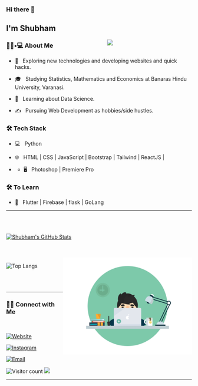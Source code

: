 ### Hi there 👋<h2> I'm Shubham</h2>

<img align='right' src="https://media.giphy.com/media/M9gbBd9nbDrOTu1Mqx/giphy.gif" width="230">

<h3> 👨🏻•💻 About Me </h3>



- 🤔 &nbsp; Exploring new technologies and developing websites and quick hacks.

- 🎓 &nbsp; Studying Statistics, Mathematics and Economics at Banaras Hindu University, Varanasi.

- 🌱 &nbsp; Learning about Data Science.

- ✍️ &nbsp; Pursuing Web Development as hobbies/side hustles.



<h3>🛠 Tech Stack</h3>



- 💻 &nbsp; Python 

- 🌐 &nbsp; HTML | CSS | JavaScript | Bootstrap | Tailwind | ReactJS |

- - 🖥 &nbsp;  Photoshop | Premiere Pro
<!--

- 🛢 &nbsp; MySQL | MongoDB

- 🔧 &nbsp; Git | Markdown | Selenium | Tidyverse

- 🖥 &nbsp; Illustrator| Photoshop | InDesign

-->



<h3>🛠 To Learn</h3>

- 🔧 &nbsp; Flutter | Firebase | flask | GoLang

<hr>



<br/><br/>

[![Shubham's GitHub Stats](https://github-readme-stats.vercel.app/api?username=69PercentFat&show_icons=true)](https://github.com/69PercentFat)

<br/>

<br/>

<img src="https://github.com/nirala69/nirala69/blob/master/70804f7e25b11f29db904f2fa7b4cd9d.gif" width="350" align='right'>

![Top Langs](https://github-readme-stats.vercel.app/api/top-langs/?username=69PercentFat&show_icons=true)

<br><br>



<hr>



<h3> 🤝🏻 Connect with Me </h3>

<br>



<p align="center">

<a href="https://69percentfat.netlify.app/"><img alt="Website" src="https://img.shields.io/badge/69percentfat.netlify.app-black?style=flat-square&logo=google-chrome"></a>

<!-- <a href="https://www.linkedin.com/in/shivam-malpani-47a379198/"><img alt="LinkedIn" src="https://img.shields.io/badge/LinkedIn-Shivam%20Malpani-blue?style=flat-square&logo=linkedin"></a> -->

<a href="https://www.instagram.com/60ninepercent/"><img alt="Instagram" src="https://img.shields.io/badge/Instagram-60ninepercent-black?style=flat-square&logo=instagram"></a>

<a href="mailto:contact.kshubham11@gmail.com"><img alt="Email" src="https://img.shields.io/badge/Email-contact.kshubham11@gmail.com-blue?style=flat-square&logo=gmail"></a>

</p>





![Visitor count](https://visitor-badge.laobi.icu/badge?page_id=69PercentFat.69PercentFat)   <img src="https://media.giphy.com/media/dxn6fRlTIShoeBr69N/giphy.gif" width="30">





<hr>
<!---
69PercentFat/69PercentFat is a ✨ special ✨ repository because its `README.md` (this file) appears on your GitHub profile.
You can click the Preview link to take a look at your changes.
--->
